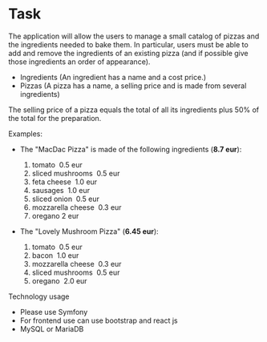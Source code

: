 # Task

The application will allow the users to manage a small catalog of pizzas and the ingredients needed to bake them.
In particular, users must be able to add and remove the ingredients of an existing pizza (and if possible give those ingredients an order of appearance).

- Ingredients (An ingredient has a name and a cost price.)
- Pizzas (A pizza has a name, a selling price and is made from several ingredients)

The selling price of a pizza equals the total of all its ingredients plus 50% of the total for the preparation.

Examples:

- The "MacDac Pizza" is made of the following ingredients (**8.7 eur**):
  1. tomato ­ 0.5 eur
  2. sliced mushrooms ­ 0.5 eur
  3. feta cheese ­ 1.0 eur
  4. sausages ­ 1.0 eur
  5. sliced onion ­ 0.5 eur
  6. mozzarella cheese ­ 0.3 eur
  7. oregano 2 eur
  

- The "Lovely Mushroom Pizza" (**6.45 eur**):
  1. tomato ­ 0.5 eur
  2. bacon ­ 1.0 eur
  3. mozzarella cheese ­ 0.3 eur
  4. sliced mushrooms ­ 0.5 eur
  5. oregano ­ 2.0 eur

Technology usage
- Please use Symfony
- For frontend use can use bootstrap and react js
- MySQL or MariaDB

